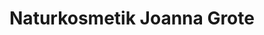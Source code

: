 ---
title: "Naturkosmetik Joanna Grote"
url: /hamburg/naturkosmetik-joanna-grote/
shop: Kosmetik
---